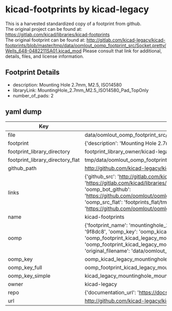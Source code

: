 # kicad-footprints by kicad-legacy  
This is a harvested standardized copy of a footprint from github.  
The original project can be found at:  
https://gitlab.com/kicad/libraries/kicad-footprints  
The original footprint can be found at:
http://gitlab.com/kicad-legacy/kicad-footprints/blob/master/tmp/data/oomlout_oomp_footprint_src/Socket.pretty/Wells_648-0482211SA01.kicad_mod
Please consult that link for additional, details, files, and license information.  
## Footprint Details
* description: Mounting Hole 2.7mm, M2.5, ISO14580  
* libraryLink: MountingHole_2.7mm_M2.5_ISO14580_Pad_TopOnly  
* number_of_pads: 2  
## yaml dump  
| Key | Value |  
| --- | --- |  
| file | data/oomlout_oomp_footprint_src/kicad-footprints/MountingHole.pretty/MountingHole_2.7mm_M2.5_ISO14580_Pad_TopOnly.kicad_mod |  
| footprint | {'description': 'Mounting Hole 2.7mm, M2.5, ISO14580', 'libraryLink': 'MountingHole_2.7mm_M2.5_ISO14580_Pad_TopOnly', 'number_of_pads': 2} |  
| footprint_library_directory | footprint_library_owner/kicad-legacy_kicad-footprints |  
| footprint_library_directory_flat | tmp/data/oomlout_oomp_footprint_src/footprints_flat/kicad_legacy_mountinghole_mountinghole_2_7mm_m2_5_iso14580_pad_toponly/working |  
| github_path | http://github.com/kicad-legacy/kicad-footprints/blob/master/tmp/data/oomlout_oomp_footprint_src/MountingHole.pretty/MountingHole_2.7mm_M2.5_ISO14580_Pad_TopOnly.kicad_mod |  
| links | {'github_src': 'http://gitlab.com/kicad-legacy/kicad-footprints/blob/master/tmp/data/oomlout_oomp_footprint_src/Socket.pretty/Wells_648-0482211SA01.kicad_mod', 'github_src_repo': 'https://gitlab.com/kicad/libraries/kicad-footprints', 'oomp_bot': 'tmp/data/oomlout_oomp_footprint_src/footprints/kicad_legacy_mountinghole_mountinghole_2_7mm_m2_5_iso14580_pad_toponly/working', 'oomp_bot_github': 'https://github.com/oomlout/oomlout_oomp_footprint_bot/tree/main/tmp/data/oomlout_oomp_footprint_src/footprints/kicad_legacy_mountinghole_mountinghole_2_7mm_m2_5_iso14580_pad_toponly/working', 'oomp_src_flat': 'footprints_flat/tmp/data/oomlout_oomp_footprint_src/footprints_flat/kicad_legacy_mountinghole_mountinghole_2_7mm_m2_5_iso14580_pad_toponly/working', 'oomp_src_flat_github': 'https://github.com/oomlout/oomlout_oomp_footprint_src/tree/main/tmp/data/oomlout_oomp_footprint_src/footprints_flat/kicad_legacy_mountinghole_mountinghole_2_7mm_m2_5_iso14580_pad_toponly/working'} |  
| name | kicad-footprints |  
| oomp | {'footprint_name': 'mountinghole_2_7mm_m2_5_iso14580_pad_toponly', 'library_name': 'mountinghole', 'md5': '9f8dc8e33b4f38db9b315720ee18403d', 'md5_10': '9f8dc8e33b', 'md5_5': '9f8dc', 'md5_6': '9f8dc8', 'oomp_key': 'oomp_kicad_legacy_mountinghole_mountinghole_2_7mm_m2_5_iso14580_pad_toponly', 'oomp_key_extra': 'oomp_footprint_kicad_legacy_mountinghole_mountinghole_2_7mm_m2_5_iso14580_pad_toponly', 'oomp_key_full': 'oomp_footprint_kicad_legacy_mountinghole_mountinghole_2_7mm_m2_5_iso14580_pad_toponly_9f8dc8', 'oomp_key_simple': 'kicad_legacy_mountinghole_mountinghole_2_7mm_m2_5_iso14580_pad_toponly', 'original_filename': 'data/oomlout_oomp_footprint_src/kicad-footprints/MountingHole.pretty/MountingHole_2.7mm_M2.5_ISO14580_Pad_TopOnly.kicad_mod', 'owner_name': 'kicad_legacy'} |  
| oomp_key | oomp_kicad_legacy_mountinghole_mountinghole_2_7mm_m2_5_iso14580_pad_toponly |  
| oomp_key_full | oomp_footprint_kicad_legacy_mountinghole_mountinghole_2_7mm_m2_5_iso14580_pad_toponly |  
| oomp_key_simple | kicad_legacy_mountinghole_mountinghole_2_7mm_m2_5_iso14580_pad_toponly |  
| owner | kicad-legacy |  
| repo | {'documentation_url': 'https://docs.github.com/rest/repos/repos#get-a-repository', 'message': 'Not Found'} |  
| url | http://github.com/kicad-legacy/kicad-footprints |  

